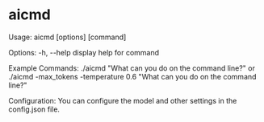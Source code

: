 # aicmd 

Usage: aicmd [options] [command]

Options:
  -h, --help     display help for command

Example Commands:
    ./aicmd "What can you do on the command line?"
    or
    ./aicmd -max_tokens -temperature 0.6 "What can you do on the command line?"

Configuration:
    You can configure the model and other settings in the config.json file.